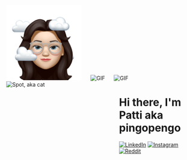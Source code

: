 
<div>
    <img src="HappyPlaceSticker.PNG" width="200" height="200" alt="memoji" style="margin-right: 20px">
    <img alt="GIF" height="200" width="200" src="https://media.giphy.com/media/wwg1suUiTbCY8H8vIA/giphy-downsized-large.gif" style="margin-right: 20px">
    <img alt="GIF" height="200" width="150" src="https://media.giphy.com/media/QzmG5IUWtuZxQTeRfm/giphy.gif" style="margin-right: 20px">
    <img alt="Spot, aka cat" height="200" width="300" src="SpotEcke.png" style="float: left;" />
</div>

# Hi there, I'm Patti aka pingopengo



<a href="https://www.linkedin.com/in/patricia-vernau-a71b4b228/" target="_blank">
    <img src="https://img.shields.io/badge/-LinkedIn-0077B5?style=flat&logo=Linkedin&logoColor=white" alt="LinkedIn"></a>
<a href="https://www.instagram.com/pingopengo/" target="_blank">
    <img src="https://img.shields.io/badge/-Instagram-E4405F?style=flat&logo=Instagram&logoColor=white" alt="Instagram"></a>
<a href="https://www.reddit.com/user/pingopengo" target="_blank">
    <img src="https://img.shields.io/badge/-Reddit-FF4500?style=flat&logo=Reddit&logoColor=white" alt="Reddit"></a> 
